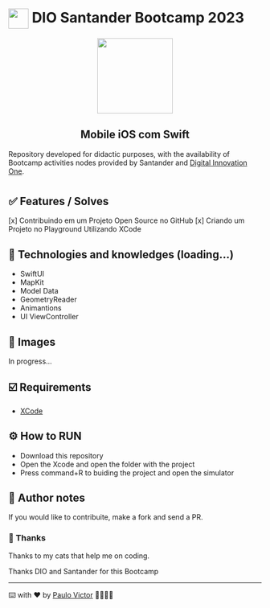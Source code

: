 <h1>
    <a href="https://www.dio.me/">
     <img align="center" width="40px" src="https://hermes.digitalinnovation.one/assets/diome/logo-minimized.png"></a>
   <span> DIO Santander Bootcamp 2023</span>
</h1>
<p align="center">
  <img align="center" width="150px" src="https://hermes.dio.me/tracks/61d57203-7c43-4d8d-a3f0-833faa2ce680.png"></p>
  <h2 align="center">
    Mobile iOS com Swift
</h2>

Repository developed for didactic purposes, with the availability of Bootcamp activities nodes provided by Santander and  [Digital Innovation One](https://www.dio.me/).

# 

## ✅ Features / Solves
[x] Contribuindo em um Projeto Open Source no GitHub
[x] Criando um Projeto no Playground Utilizando XCode


## 📱 Technologies and knowledges (loading...)
- SwiftUI
- MapKit
- Model Data
- GeometryReader
- Animantions
- UI ViewController


## 📲 Images

In progress...
  
## ☑️ Requirements

- [XCode](https://developer.apple.com/xcode/)


## ⚙️ How to RUN

- Download this repository
- Open the Xcode and open the folder with the project
- Press command+R to buiding the project and open the simulator


## 📝 Author notes

If you would like to contribuite, make a fork and send a PR. 

### 🎁 Thanks

Thanks to my cats that help me on coding.


Thanks DIO and Santander for this Bootcamp

___

⌨️ with ❤️ by [Paulo Victor](https://github.com/Paru369) 👨🏾‍💻📱

